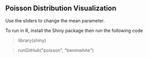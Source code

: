 ## Poisson Distribution Visualization

Use the sliders to change the mean parameter.

To run in R, install the Shiny package then run the following code

>library(shiny)

>runGitHub("poisson", "benmwhite")
